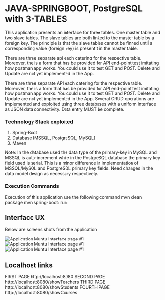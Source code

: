 # JAVA-SPRINGBOOT, PostgreSQL with 3-TABLES

This application presents an interface for three tables. One master table and two slave tables. The slave tables are both linked to the master table by a foreign key. The principle is that the slave tables cannot be finned until a corresponding value (foreign key) is present t in the master table.

There are three separate api each catering for the respective table. Moreover, the is a form that has be provided for API end-point test imitating how postman app works. You could use it to test GET and POST. Delete and Update are not yet implemented in the App.

There are three separate API each catering for the respective table. Moreover, the is a form that has be provided for API end-point test imitating how postman app works. You could use it to test GET and POST. Delete and Update are not yet implemented in the App. Several CRUD operations are implemented and exploited using three databases with a uniform interface as JSON data connectivity. Data entry MUST be complete.

### Technology Stack exploited

1. Spring-Boot
2. Database (MSSQL, PostgreSQL, MySQL)
3. Maven

Note: In the database used the data type of the primary-key in MySQL and MSSQL is auto-increment while in the PostgreSQL database the primary key field used is serial. This is a minor difference in implementation of MSSQL/MySQL and PostgreSQL primary key fields. Need changes in the data model design as necessary respectively. 

### Execution Commands

Execution of this application use the following command
mvn clean package
mvn spring-boot: run

## Interface UX
 Below are screens shots from the application

![ Application Muntu Interface page #1 ](https://github.com/LINOSNCHENA/Multiple-database-connections-in-spring-boot/blob/extra/springboox/page1.png)
![ Application Muntu Interface page #1 ](https://github.com/LINOSNCHENA/Multiple-database-connections-in-spring-boot/blob/extra/springboox/page2.png)
![ Application Muntu Interface page #1 ](https://github.com/LINOSNCHENA/Multiple-database-connections-in-spring-boot/blob/extra/springboox/page3.png)

## Localhost links
FIRST PAGE
http://localhost:8080
SECOND PAGE
http://localhost:8080/showTeachers
THIRD PAGE
http://localhost:8080/showStudents
FOURTH PAGE
http://localhost:8080/showCourses
